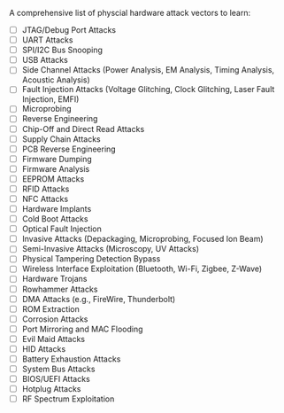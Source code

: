 A comprehensive list of physcial hardware attack vectors to learn:  
- [ ] JTAG/Debug Port Attacks  
- [ ] UART Attacks  
- [ ] SPI/I2C Bus Snooping  
- [ ] USB Attacks  
- [ ] Side Channel Attacks (Power Analysis, EM Analysis, Timing Analysis, Acoustic Analysis)
- [ ] Fault Injection Attacks (Voltage Glitching, Clock Glitching, Laser Fault Injection, EMFI)
- [ ] Microprobing
- [ ] Reverse Engineering
- [ ] Chip-Off and Direct Read Attacks
- [ ] Supply Chain Attacks
- [ ] PCB Reverse Engineering
- [ ] Firmware Dumping
- [ ] Firmware Analysis
- [ ] EEPROM Attacks
- [ ] RFID Attacks
- [ ] NFC Attacks
- [ ] Hardware Implants
- [ ] Cold Boot Attacks
- [ ] Optical Fault Injection
- [ ] Invasive Attacks (Depackaging, Microprobing, Focused Ion Beam)
- [ ] Semi-Invasive Attacks (Microscopy, UV Attacks)
- [ ] Physical Tampering Detection Bypass
- [ ] Wireless Interface Exploitation (Bluetooth, Wi-Fi, Zigbee, Z-Wave)
- [ ] Hardware Trojans
- [ ] Rowhammer Attacks
- [ ] DMA Attacks (e.g., FireWire, Thunderbolt)
- [ ] ROM Extraction
- [ ] Corrosion Attacks
- [ ] Port Mirroring and MAC Flooding
- [ ] Evil Maid Attacks
- [ ] HID Attacks
- [ ] Battery Exhaustion Attacks
- [ ] System Bus Attacks
- [ ] BIOS/UEFI Attacks
- [ ] Hotplug Attacks
- [ ] RF Spectrum Exploitation
